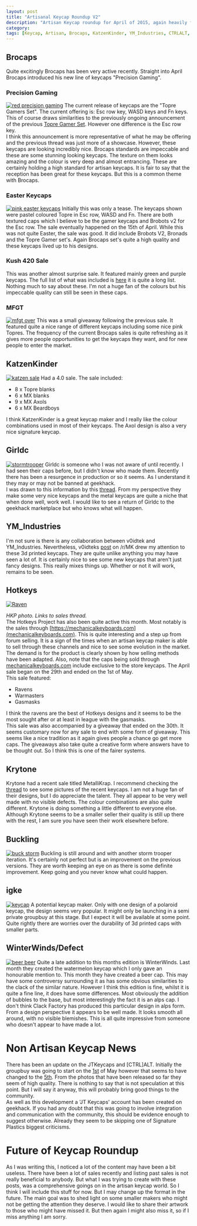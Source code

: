 ```yaml
---
layout: post
title: "Artisanal Keycap Roundup V2"
description: "Artisan Keycap roundup for April of 2015, again heavily featuring brocaps."
category: 
tags: [Keycap, Artisan, Brocaps, KatzenKinder, YM_Industries, CTRLALT, Girldc, HOTKEYS, Krytone, igke, buckling, defect]
---
```

## Brocaps
Quite excitingly Brocaps has been very active recently. Straight into April Brocaps introduced his new line of keycaps "Precision Gaming".
### Precision Gaming
[![red precision gaming](http://i.imgur.com/Z2vv74a.jpg)](https://geekhack.org/index.php?topic=70644.0)
The current release of keycaps are the "Topre Gamers Set". The current offering is: Esc row key, WASD keys and Fn keys. This of course draws similarities to the previously ongoing announcement of the previous [Topre Gamer Set](https://geekhack.org/index.php?topic=60081.0). However one difference is the Esc row key.   
I think this announcement is more representative of what he may be offering and the previous thread was just more of a showcase. However, these keycaps are looking incredibly nice. Brocaps standards are impeccable and these are some stunning looking keycaps. The texture on them looks amazing and the colour is very deep and almost entrancing. These are certainly holding a high standard for artisan keycaps.
It is fair to say that the reception has been great for these keycaps. But this is a common theme with Brocaps. 
### Easter Keycaps
[![pink easter keycaps](http://i.imgur.com/mP1ZHnh.jpg)](https://geekhack.org/index.php?topic=59295.msg1707550#msg1707550)
Initially this was only a tease. The keycaps shown were pastel coloured Topre in Esc row, WASD and Fn. There are both textured caps which I believe to be the gamer keycaps and Brobots v2 for the Esc row. The sale eventually happened on the 15th of April. While this was not quite Easter, the sale was good. It did include Brobots V2, Bronads and the Topre Gamer set's. Again Brocaps set's quite a high quality and these keycaps lived up to his designs. 
### Kush 420 Sale
This was another almost surprise sale. It featured mainly green and purple keycaps. The full list of what was included is [here](https://geekhack.org/index.php?topic=59295.msg1722422#msg1722422) it is quite a long list. Nothing much to say about these. I'm not a huge fan of the colours but his impeccable quality can still be seen in these caps.
### MFGT
[![mfgt over](http://i.imgur.com/ecGcLXC.jpg)](https://geekhack.org/index.php?topic=71123.0)
This was a small giveaway following the previous sale. It featured quite a nice range of different keycaps including some nice pink Topres. The frequency of the current Brocaps sales is quite refreshing as it gives more people opportunities to get the keycaps they want, and for new people to enter the market.

## KatzenKinder
[![katzen sale](http://i.imgur.com/hIuFlRm.png)](https://geekhack.org/index.php?topic=64501.0)
Had a 4.0 sale. The sale included:

* 8 x Topre blanks
* 6 x MX blanks
* 9 x MX Axols
* 6 x MX Beardboys

I think KatzenKinder is a great keycap maker and I really like the colour combinations used in most of their keycaps. The Axol design is also a very nice signature keycap.

## Girldc
[![stormtrooper](http://i.imgur.com/I5NB3nC.jpg)](http://redd.it/334vt9)
Girldc is someone who I was not aware of until recently. I had seen their caps before, but I didn't know who made them. Recently there has been a resurgence in production or so it seems. As I understand it they may or may not be banned at geekhack.  
I was drawn to this information by this [thread](https://geekhack.org/index.php?topic=66701.0). From my perspective they make some very nice keycaps and the metal keycaps are quite a niche that when done well, work well. I would like to see a return of Girldc to the geekhack marketplace but who knows what will happen.

## YM_Industries
I'm not sure is there is any collaboration between v0idtek and YM_Industries. Nevertheless, v0idteks [post](http://www.reddit.com/r/MechanicalKeyboards/comments/32e8rv/keyboard_art_custom_keycaps_by_ym_industries_3d/#cqaek3j) on /r/MK drew my attention to these 3d printed keycaps. They are quite unlike anything you may have seen a lot of. It is certainly nice to see some new keycaps that aren't just fancy designs. This really mixes things up. Whether or not it will work, remains to be seen.

## Hotkeys
[![Raven](https://farm9.staticflickr.com/8788/16492994173_0001275399_c.jpg)](https://geekhack.org/index.php?topic=61096.0)

*HKP photo. Links to sales thread.*  
The Hotkeys Project has also been quite active this month. Most notably is the sales through [https://mechanicalkeyboards.com](mechanicalkeyboards.com). This is quite interesting and a step up from forum selling. It is a sign of the times when an artisan keycap maker is able to sell through these channels and nice to see some evolution in the market. The demand is for the product is clearly shown by how selling methods have been adapted. Also, note that the caps being sold through [mechanicalkeyboards.com](https://mechanicalkeyboards.com) include exclusive to the store keycaps.
The April sale  began on the 29th and ended on the 1st of May.   
This sale featured:

* Ravens
* Warmasters
* Gasmasks

I think the ravens are the best of Hotkeys designs and it seems to be the most sought after or at least in league with the gasmasks.  
This sale was also accompanied by a giveaway that ended on the 30th. It seems customary now for any sale to end with some form of giveaway. This seems like a nice tradition as it again gives people a chance go get more caps. The giveaways also take quite a creative form where answers have to be thought out. So I think this is one of the fairer systems.

## Krytone
Krytone had a recent sale titled MetalliKrap. I recommend checking the [thread](https://geekhack.org/index.php?topic=63758.600) to see some pictures of the recent keycaps. I am not a huge fan of their designs, but I do appreciate the talent. They all appear to be very well made with no visible defects. The colour combinations are also quite different. Krytone is doing something a little different to everyone else. Although Krytone seems to be a smaller seller their quality is still up there with the rest, I am sure you have seen their work elsewhere before.

## Buckling
[![buck storm](http://i.imgur.com/hr5JwFJ.jpg)](http://redd.it/34a32o)
Buckling is still around and with another storm trooper iteration. It's certainly not perfect but is an improvement on the previous versions. They are worth keeping an eye on as there is some definite improvement. Keep going and you never know what could happen.

## igke
[![keycap](http://i.imgur.com/9cJMn2e.jpg)](http://redd.it/33p1cv)
A potential keycap maker. Only with one design of a polaroid keycap, the design seems very popular. It might only be launching in a semi private groupbuy at this stage. But I expect it will be available at some point. Quite rightly there are worries over the durability of 3d printed caps with smaller parts.

## WinterWinds/Defect
[![beer beer](http://i.imgur.com/G4p3UT8.jpg)](http://redd.it/34jg8l)
Quite a late addition to this months edition is WinterWinds. Last month they created the watermelon keycap which I only gave an honourable mention to. This month they have created a beer cap. This may have some controversy surrounding it as has some obvious similarities to the clack of the similar nature. However I think this edition is fine, whilst it is quite a fine line, it does have some differences. Most obviously the addition of bubbles to the base, but most interestingly the fact it is an alps cap. I don't think Clack Factory has produced this particular design in alps form. From a design perspective it appears to be well made. It looks smooth all around, with no visible blemishes. This is all quite  impressive from someone who doesn't appear to have made a lot.

# Non Artisan Keycap News
There has been an update on the JTKeycaps and [CTRL]ALT. Initially the groupbuy was  going to start on the [1st](https://geekhack.org/index.php?topic=70659.msg1726644#msg1726644) of May however that seems to have changed to the [5th](https://geekhack.org/index.php?topic=70659.msg1733578#msg1733578). From the photos that have been released so far they seem of high quality. There is nothing to say that is not speculation at this point. But I will say it anyway, this will probably bring good things to the community.  
As well as this development a 'JT Keycaps' account has been created on geekhack. If you had any doubt that this was going to involve integration and communication with the community, this should be evidence enough to suggest otherwise. Already they seem to be skipping one of Signature Plastics biggest criticisms.

# Future of Keycap Roundup
As I was writing this, I noticed a lot of the content may have been a bit useless. There have been a lot of sales recently and listing past sales is not really beneficial to anybody. But what I was trying to create with these posts, was a comprehensive goings on in the artisan keycap world. So I think I will include this stuff for now. But I may change up the format in the future. The main goal was to shed light on some smaller makers who might not be getting the attention they deserve. I would like to share their artwork to those who might have missed it. But then again I might also miss it, so if I miss anything I am sorry.
